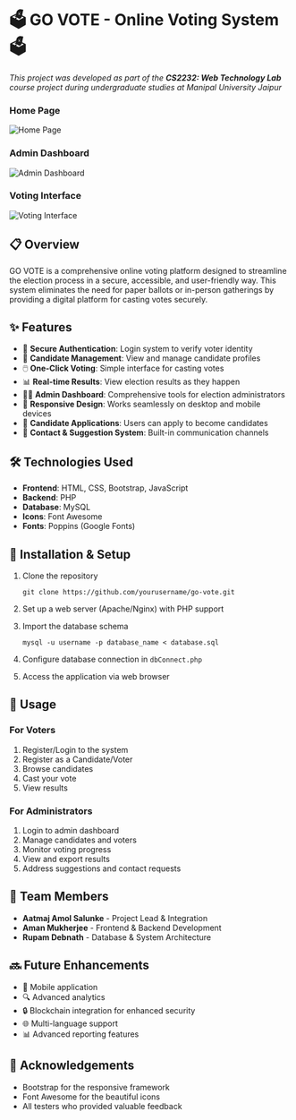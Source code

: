 # 🗳️ GO VOTE - Online Voting System 🗳️

*This project was developed as part of the **CS2232: Web Technology Lab** course project during undergraduate studies at Manipal University Jaipur*

### Home Page
![Home Page](https://i.imgur.com/placeholder.jpg)

### Admin Dashboard
![Admin Dashboard](https://i.imgur.com/placeholder.jpg)

### Voting Interface
![Voting Interface](https://i.imgur.com/placeholder.jpg)

## 📋 Overview

GO VOTE is a comprehensive online voting platform designed to streamline the election process in a secure, accessible, and user-friendly way. This system eliminates the need for paper ballots or in-person gatherings by providing a digital platform for casting votes securely.

## ✨ Features

- 🔐 **Secure Authentication**: Login system to verify voter identity
- 👥 **Candidate Management**: View and manage candidate profiles
- 🖱️ **One-Click Voting**: Simple interface for casting votes
- 📊 **Real-time Results**: View election results as they happen
- 👨‍💼 **Admin Dashboard**: Comprehensive tools for election administrators
- 📱 **Responsive Design**: Works seamlessly on desktop and mobile devices
- 📢 **Candidate Applications**: Users can apply to become candidates
- 💬 **Contact & Suggestion System**: Built-in communication channels

## 🛠️ Technologies Used

- **Frontend**: HTML, CSS, Bootstrap, JavaScript
- **Backend**: PHP
- **Database**: MySQL
- **Icons**: Font Awesome
- **Fonts**: Poppins (Google Fonts)

## 🚀 Installation & Setup

1. Clone the repository
   ```
   git clone https://github.com/yourusername/go-vote.git
   ```

2. Set up a web server (Apache/Nginx) with PHP support

3. Import the database schema
   ```
   mysql -u username -p database_name < database.sql
   ```

4. Configure database connection in `dbConnect.php`

5. Access the application via web browser

## 📌 Usage

### For Voters
1. Register/Login to the system
2. Register as a Candidate/Voter
3. Browse candidates
4. Cast your vote
5. View results

### For Administrators
1. Login to admin dashboard
2. Manage candidates and voters
3. Monitor voting progress
4. View and export results
5. Address suggestions and contact requests

## 👥 Team Members

- **Aatmaj Amol Salunke** - Project Lead & Integration
- **Aman Mukherjee** - Frontend & Backend Development
- **Rupam Debnath** - Database & System Architecture

## 🔜 Future Enhancements

- 📱 Mobile application
- 🔍 Advanced analytics
- 🔒 Blockchain integration for enhanced security
- 🌐 Multi-language support
- 📊 Advanced reporting features

## 🙏 Acknowledgements

- Bootstrap for the responsive framework
- Font Awesome for the beautiful icons
- All testers who provided valuable feedback

